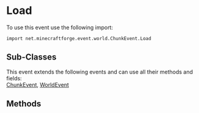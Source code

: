 # Load

To use this event use the following import:
```groovy:no-line-numbers
import net.minecraftforge.event.world.ChunkEvent.Load
```

## Sub-Classes
This event extends the following events and can use all their methods and fields: <br>
[ChunkEvent](../chunk_event/index.md), [WorldEvent](../world_event/index.md)

## Methods
